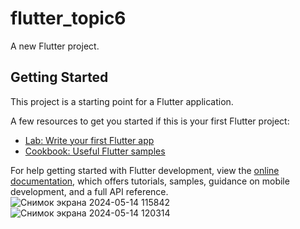 # flutter_topic6

A new Flutter project.

## Getting Started

This project is a starting point for a Flutter application.

A few resources to get you started if this is your first Flutter project:

- [Lab: Write your first Flutter app](https://docs.flutter.dev/get-started/codelab)
- [Cookbook: Useful Flutter samples](https://docs.flutter.dev/cookbook)

For help getting started with Flutter development, view the
[online documentation](https://docs.flutter.dev/), which offers tutorials,
samples, guidance on mobile development, and a full API reference.
![Снимок экрана 2024-05-14 115842](https://github.com/Muratbekuly-Nurdaulet/flutter_topic6/assets/144228098/1c39bd58-42dc-4936-99b8-9393d0dff3ec)
![Снимок экрана 2024-05-14 120314](https://github.com/Muratbekuly-Nurdaulet/flutter_topic6/assets/144228098/16cf975e-338b-402c-b9a6-4c1a7eaa5313)

